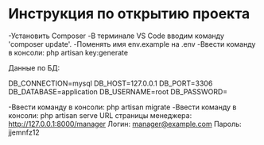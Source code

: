 # Инструкция по открытию проекта
-Установить Composer
-В терминале VS Code вводим команду 'composer update'.
-Поменять имя env.example на .env
-Ввести команду в консоли: php artisan key:generate

Данные по БД:

DB_CONNECTION=mysql
DB_HOST=127.0.0.1
DB_PORT=3306
DB_DATABASE=application
DB_USERNAME=root
DB_PASSWORD=

-Ввести команду в консоли: php artisan migrate
-Ввести команду в консоли: php artisan serve
URL страницы менеджера: http://127.0.0.1:8000/manager
Логин: manager@example.com
Пароль: jjemnfz12

